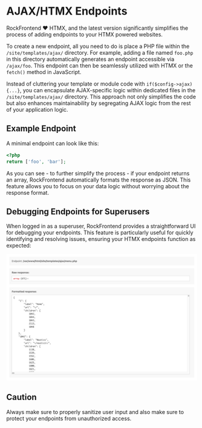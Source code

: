 # AJAX/HTMX Endpoints

RockFrontend ❤️ HTMX, and the latest version significantly simplifies the process of adding endpoints to your HTMX powered websites.

To create a new endpoint, all you need to do is place a PHP file within the `/site/templates/ajax/` directory. For example, adding a file named `foo.php` in this directory automatically generates an endpoint accessible via `/ajax/foo`. This endpoint can then be seamlessly utilized with HTMX or the `fetch()` method in JavaScript.

Instead of cluttering your template or module code with `if($config->ajax) {...}`, you can encapsulate AJAX-specific logic within dedicated files in the `/site/templates/ajax/` directory. This approach not only simplifies the code but also enhances maintainability by segregating AJAX logic from the rest of your application logic.

## Example Endpoint

A minimal endpoint can look like this:

```php
<?php
return ['foo', 'bar'];
```

As you can see - to further simplify the process - if your endpoint returns an array, RockFrontend automatically formats the response as JSON. This feature allows you to focus on your data logic without worrying about the response format.

## Debugging Endpoints for Superusers

When logged in as a superuser, RockFrontend provides a straightforward UI for debugging your endpoints. This feature is particularly useful for quickly identifying and resolving issues, ensuring your HTMX endpoints function as expected:

<img src=ajax.png class=blur>

## Caution

Always make sure to properly sanitize user input and also make sure to protect your endpoints from unauthorized access.
